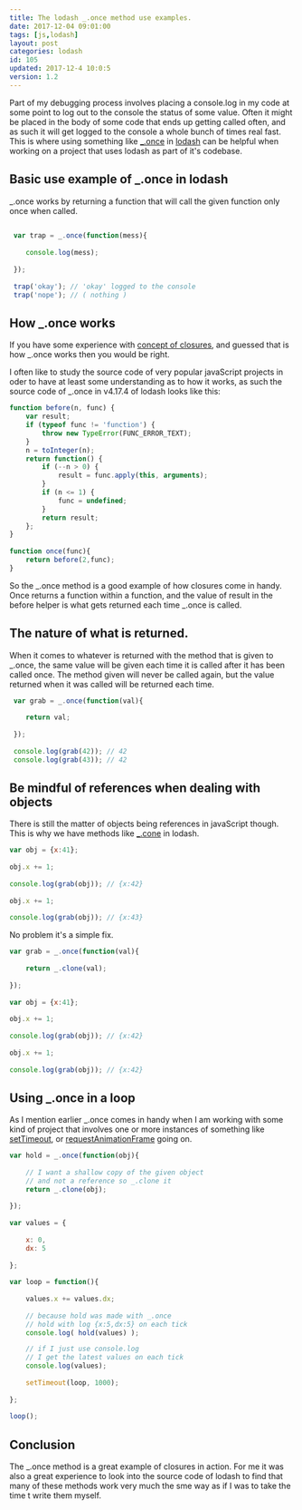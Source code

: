 ```yaml
---
title: The lodash _.once method use examples.
date: 2017-12-04 09:01:00
tags: [js,lodash]
layout: post
categories: lodash
id: 105
updated: 2017-12-4 10:0:5
version: 1.2
---
```


Part of my debugging process involves placing a console.log in my code at some point to log out to the console the status of some value. Often it might be placed in the body of some code that ends up getting called often, and as such it will get logged to the console a whole bunch of times real fast. This is where using something like [\_.once](https://lodash.com/docs/4.17.4#once) in [lodash](https://lodash.com/) can be helpful when working on a project that uses lodash as part of it's codebase.

<!-- more -->

## Basic use example of \_.once in lodash

\_.once works by returning a function that will call the given function only once when called.

```js
 
 var trap = _.once(function(mess){
 
    console.log(mess);
 
 });
 
 trap('okay'); // 'okay' logged to the console
 trap('nope'); // ( nothing )
```

## How \_.once works

If you have some experience with [concept of closures](https://en.wikipedia.org/wiki/Closure_(computer_programming)), and guessed that is how \_.once works then you would be right.

I often like to study the source code of very popular javaScript projects in oder to have at least some understanding as to how it works, as such the source code of \_.once in v4.17.4 of lodash looks like this:

```js
function before(n, func) {
    var result;
    if (typeof func != 'function') {
        throw new TypeError(FUNC_ERROR_TEXT);
    }
    n = toInteger(n);
    return function() {
        if (--n > 0) {
            result = func.apply(this, arguments);
        }
        if (n <= 1) {
            func = undefined;
        }
        return result;
    };
}
 
function once(func){
    return before(2,func);
}
```

So the \_.once method is a good example of how closures come in handy. Once returns a function within a function, and the value of result in the before helper is what gets returned each time \_.once is called.

## The nature of what is returned.

When it comes to whatever is returned with the method that is given to \_.once, the same value will be given each time it is called after it has been called once. The method given will never be called again, but the value returned when it was called will be returned each time.

```js
 var grab = _.once(function(val){
 
    return val;
 
 });
 
 console.log(grab(42)); // 42
 console.log(grab(43)); // 42
```

## Be mindful of references when dealing with objects

There is still the matter of objects being references in javaScript though. This is why we have methods like [\_.cone](/2017/10/02/lodash_clone/) in lodash.

```js
var obj = {x:41};
 
obj.x += 1;
 
console.log(grab(obj)); // {x:42}
 
obj.x += 1;
 
console.log(grab(obj)); // {x:43}
```

No problem it's a simple fix.

```js
var grab = _.once(function(val){
 
    return _.clone(val);
 
});
 
var obj = {x:41};
 
obj.x += 1;
 
console.log(grab(obj)); // {x:42}
 
obj.x += 1;
 
console.log(grab(obj)); // {x:42}
```

## Using \_.once in a loop

As I mention earlier \_.once comes in handy when I am working with some kind of project that involves one or more instances of something like [setTimeout](https://developer.mozilla.org/en-US/docs/Web/API/WindowOrWorkerGlobalScope/setTimeout), or [requestAnimationFrame](https://developer.mozilla.org/en-US/docs/Web/API/window/requestAnimationFrame) going on.

```js
var hold = _.once(function(obj){
 
    // I want a shallow copy of the given object
    // and not a reference so _.clone it
    return _.clone(obj);
 
});
 
var values = {
 
    x: 0,
    dx: 5
 
};
 
var loop = function(){
 
    values.x += values.dx;
 
    // because hold was made with _.once
    // hold with log {x:5,dx:5} on each tick
    console.log( hold(values) );

    // if I just use console.log
    // I get the latest values on each tick
    console.log(values);
 
    setTimeout(loop, 1000);
 
};
 
loop();
```

## Conclusion

The \_.once method is a great example of closures in action. For me it was also a great experience to look into the source code of lodash to find that many of these methods work very much the sme way as if I was to take the time t write them myself.